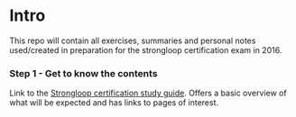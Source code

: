 # Intro

This repo will contain all exercises, summaries and personal notes used/created in preparation for the strongloop certification exam in 2016.

### Step 1  -  Get to know the contents

Link to the [Strongloop certification study guide](https://strongloop.com/node-js/certification/scnd-study-guide/#toggle-id-1). Offers a basic overview of what will be expected and has links to pages of interest.